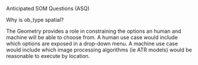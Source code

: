 Anticipated SOM Questions (ASQ)


Why is ob_type spatial?

The Geometry provides a role in constraining the options an human and machine will be able to choose from. A human use case would include which options are exposed in a drop-down menu. A machine use case would include which image processing algorithms (ie ATR models) would be reasonable to execute by location.


